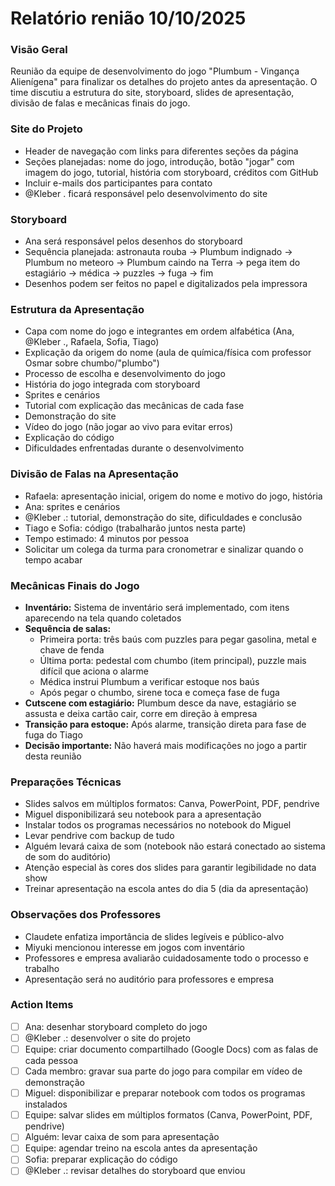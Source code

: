 # Relatório renião 10/10/2025
### Visão Geral

Reunião da equipe de desenvolvimento do jogo "Plumbum - Vingança Alienígena" para finalizar os detalhes do projeto antes da apresentação. O time discutiu a estrutura do site, storyboard, slides de apresentação, divisão de falas e mecânicas finais do jogo.

### Site do Projeto

- Header de navegação com links para diferentes seções da página
- Seções planejadas: nome do jogo, introdução, botão "jogar" com imagem do jogo, tutorial, história com storyboard, créditos com GitHub
- Incluir e-mails dos participantes para contato
- @Kleber . ficará responsável pelo desenvolvimento do site

### Storyboard

- Ana será responsável pelos desenhos do storyboard
- Sequência planejada: astronauta rouba → Plumbum indignado → Plumbum no meteoro → Plumbum caindo na Terra → pega item do estagiário → médica → puzzles → fuga → fim
- Desenhos podem ser feitos no papel e digitalizados pela impressora

### Estrutura da Apresentação

- Capa com nome do jogo e integrantes em ordem alfabética (Ana, @Kleber ., Rafaela, Sofia, Tiago)
- Explicação da origem do nome (aula de química/física com professor Osmar sobre chumbo/"plumbo")
- Processo de escolha e desenvolvimento do jogo
- História do jogo integrada com storyboard
- Sprites e cenários
- Tutorial com explicação das mecânicas de cada fase
- Demonstração do site
- Vídeo do jogo (não jogar ao vivo para evitar erros)
- Explicação do código
- Dificuldades enfrentadas durante o desenvolvimento

### Divisão de Falas na Apresentação

- Rafaela: apresentação inicial, origem do nome e motivo do jogo, história
- Ana: sprites e cenários
- @Kleber .: tutorial, demonstração do site, dificuldades e conclusão
- Tiago e Sofia: código (trabalharão juntos nesta parte)
- Tempo estimado: 4 minutos por pessoa
- Solicitar um colega da turma para cronometrar e sinalizar quando o tempo acabar

### Mecânicas Finais do Jogo

- **Inventário:** Sistema de inventário será implementado, com itens aparecendo na tela quando coletados
- **Sequência de salas:**
    - Primeira porta: três baús com puzzles para pegar gasolina, metal e chave de fenda
    - Última porta: pedestal com chumbo (item principal), puzzle mais difícil que aciona o alarme
    - Médica instrui Plumbum a verificar estoque nos baús
    - Após pegar o chumbo, sirene toca e começa fase de fuga
- **Cutscene com estagiário:** Plumbum desce da nave, estagiário se assusta e deixa cartão cair, corre em direção à empresa
- **Transição para estoque:** Após alarme, transição direta para fase de fuga do Tiago
- **Decisão importante:** Não haverá mais modificações no jogo a partir desta reunião

### Preparações Técnicas

- Slides salvos em múltiplos formatos: Canva, PowerPoint, PDF, pendrive
- Miguel disponibilizará seu notebook para a apresentação
- Instalar todos os programas necessários no notebook do Miguel
- Levar pendrive com backup de tudo
- Alguém levará caixa de som (notebook não estará conectado ao sistema de som do auditório)
- Atenção especial às cores dos slides para garantir legibilidade no data show
- Treinar apresentação na escola antes do dia 5 (dia da apresentação)

### Observações dos Professores

- Claudete enfatiza importância de slides legíveis e público-alvo
- Miyuki mencionou interesse em jogos com inventário
- Professores e empresa avaliarão cuidadosamente todo o processo e trabalho
- Apresentação será no auditório para professores e empresa

### Action Items

- [ ]  Ana: desenhar storyboard completo do jogo
- [ ]  @Kleber .: desenvolver o site do projeto
- [ ]  Equipe: criar documento compartilhado (Google Docs) com as falas de cada pessoa
- [ ]  Cada membro: gravar sua parte do jogo para compilar em vídeo de demonstração
- [ ]  Miguel: disponibilizar e preparar notebook com todos os programas instalados
- [ ]  Equipe: salvar slides em múltiplos formatos (Canva, PowerPoint, PDF, pendrive)
- [ ]  Alguém: levar caixa de som para apresentação
- [ ]  Equipe: agendar treino na escola antes da apresentação
- [ ]  Sofia: preparar explicação do código
- [ ]  @Kleber .: revisar detalhes do storyboard que enviou
